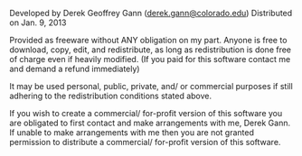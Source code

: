 Developed by Derek Geoffrey Gann (derek.gann@colorado.edu) Distributed on Jan. 9, 2013

Provided as freeware without ANY obligation on my part. Anyone is free to download, copy, edit, and redistribute, as long as redistribution is done free of charge even if heavily modified. (If you paid for this software contact me and demand a refund immediately)

It may be used personal, public, private, and/ or commercial purposes if still adhering to the redistribution conditions stated above.

If you wish to create a commercial/ for-profit version of this software you are obligated to first contact and make arrangements with me, Derek Gann. If unable to make arrangements with me then you are not granted permission to distribute a commercial/ for-profit version of this software.
